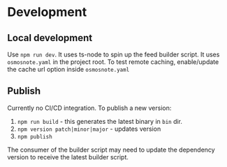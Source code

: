 # Development

## Local development

Use `npm run dev`. It uses ts-node to spin up the feed builder script. It uses `osmosnote.yaml` in the project root.
To test remote caching, enable/update the cache url option inside `osmosnote.yaml`

## Publish

Currently no CI/CD integration. To publish a new version:

1. `npm run build` - this generates the latest binary in `bin` dir.
2. `npm version patch|minor|major` - updates version
3. `npm publish`

The consumer of the builder script may need to update the dependency version to receive the latest builder script.

